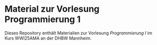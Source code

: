 # Material zur Vorlesung Programmierung 1

Dieses Repository enthält Materialien zur Vorlesung _Programmierung I_
im Kurs WWI25AMA an der DHBW Mannheim.
